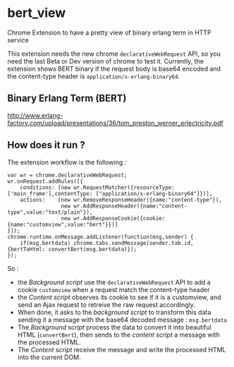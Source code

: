 bert_view
=========

Chrome Extension to have a pretty view of binary erlang term in HTTP service

This extension needs the new chrome `declarativeWebRequest` API, so you need
the last Beta or Dev version of chrome to test it.
Currently, the extension shows BERT binary if the request body is base64 encoded and
the content-type header is `application/x-erlang-binary64`.

## Binary Erlang Term (BERT)

http://www.erlang-factory.com/upload/presentations/36/tom_preston_werner_erlectricity.pdf

## How does it run ?

The extension workflow is the following :

    var wr = chrome.declarativeWebRequest;
    wr.onRequest.addRules([{
        conditions: [new wr.RequestMatcher({resourceType: ['main_frame'],contentType: ["application/x-erlang-binary64"]})],
        actions:    [new wr.RemoveResponseHeader({name:"content-type"}),
                     new wr.AddResponseHeader({name:"content-type",value:"text/plain"}),
                     new wr.AddResponseCookie({cookie: {name:"customview",value:"bert"}})]
    }]);
    chrome.runtime.onMessage.addListener(function(msg,sender) {
        if(msg.bertdata) chrome.tabs.sendMessage(sender.tab.id,{bertToHtml: convertBert(msg.bertdata)});
    });

So :
* the *Background script*  use the `declarativeWebRequest` API to
  add a cookie `customview` when a request match the content-type header
* the *Content script* observes its cookie to see if it is a customview, 
  and send an Ajax request to retreive the raw request accordingly. 
* When done, it asks to the *background script* to transform this
  data sending it a message with the base64 decoded message : `msg.bertdata`
* The *Background script* process the data to convert it into
  beautiful HTML (`convertBert`), then sends to the *content script* a message with
  the processed HTML.
* The *Content script* receive the message and write the processed
  HTML into the current DOM.
